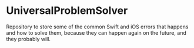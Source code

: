 # UniversalProblemSolver
Repository to store some of the common Swift and iOS errors that happens and how to solve them, because they can happen again on the future, and they probably will.
